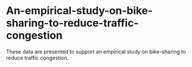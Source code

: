 # An-empirical-study-on-bike-sharing-to-reduce-traffic-congestion
These data are presented to support an empirical study on bike-sharing to reduce traffic congestion.
